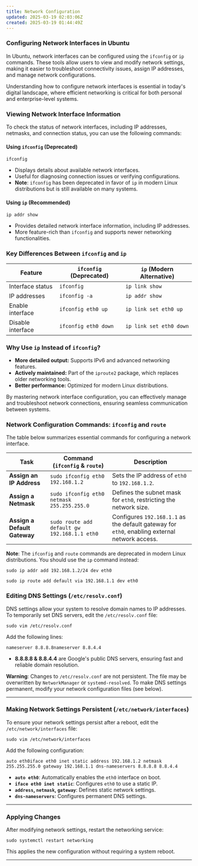 ```yaml
---
title: Network Configuration
updated: 2025-03-19 02:03:06Z
created: 2025-03-19 01:44:49Z
---
```


### **Configuring Network Interfaces in Ubuntu**

In Ubuntu, network interfaces can be configured using the `ifconfig` or `ip` commands. These tools allow users to view and modify network settings, making it easier to troubleshoot connectivity issues, assign IP addresses, and manage network configurations.

Understanding how to configure network interfaces is essential in today's digital landscape, where efficient networking is critical for both personal and enterprise-level systems.

### **Viewing Network Interface Information**

To check the status of network interfaces, including IP addresses, netmasks, and connection status, you can use the following commands:

#### **Using `ifconfig` (Deprecated)**

`ifconfig`

- Displays details about available network interfaces.
- Useful for diagnosing connection issues or verifying configurations.
- **Note**: `ifconfig` has been deprecated in favor of `ip` in modern Linux distributions but is still available on many systems.

#### **Using `ip` (Recommended)**

`ip addr show`

- Provides detailed network interface information, including IP addresses.
- More feature-rich than `ifconfig` and supports newer networking functionalities.

### **Key Differences Between `ifconfig` and `ip`**

| Feature | `ifconfig` (Deprecated) | `ip` (Modern Alternative) |
| --- | --- | --- |
| Interface status | `ifconfig` | `ip link show` |
| IP addresses | `ifconfig -a` | `ip addr show` |
| Enable interface | `ifconfig eth0 up` | `ip link set eth0 up` |
| Disable interface | `ifconfig eth0 down` | `ip link set eth0 down` |

### **Why Use `ip` Instead of `ifconfig`?**

- **More detailed output:** Supports IPv6 and advanced networking features.
- **Actively maintained:** Part of the `iproute2` package, which replaces older networking tools.
- **Better performance:** Optimized for modern Linux distributions.

By mastering network interface configuration, you can effectively manage and troubleshoot network connections, ensuring seamless communication between systems.

### **Network Configuration Commands: `ifconfig` and `route`**

The table below summarizes essential commands for configuring a network interface.

| **Task** | **Command (`ifconfig` & `route`)** | **Description** |
| --- | --- | --- |
| **Assign an IP Address** | `sudo ifconfig eth0 192.168.1.2` | Sets the IP address of `eth0` to `192.168.1.2`. |
| **Assign a Netmask** | `sudo ifconfig eth0 netmask 255.255.255.0` | Defines the subnet mask for `eth0`, restricting the network size. |
| **Assign a Default Gateway** | `sudo route add default gw 192.168.1.1 eth0` | Configures `192.168.1.1` as the default gateway for `eth0`, enabling external network access. |

**Note**: The `ifconfig` and `route` commands are deprecated in modern Linux distributions. You should use the `ip` command instead:

`sudo ip addr add 192.168.1.2/24 dev eth0`

`sudo ip route add default via 192.168.1.1 dev eth0`

### **Editing DNS Settings (`/etc/resolv.conf`)**

DNS settings allow your system to resolve domain names to IP addresses. To temporarily set DNS servers, edit the `/etc/resolv.conf` file:

`sudo vim /etc/resolv.conf`

Add the following lines:

`nameserver 8.8.8.8nameserver 8.8.4.4`

- **8.8.8.8 & 8.8.4.4** are Google's public DNS servers, ensuring fast and reliable domain resolution.

**Warning**: Changes to `/etc/resolv.conf` are not persistent. The file may be overwritten by `NetworkManager` or `systemd-resolved`. To make DNS settings permanent, modify your network configuration files (see below).

* * *

### **Making Network Settings Persistent (`/etc/network/interfaces`)**

To ensure your network settings persist after a reboot, edit the `/etc/network/interfaces` file:

`sudo vim /etc/network/interfaces`

Add the following configuration:

`auto eth0iface eth0 inet static address 192.168.1.2 netmask 255.255.255.0 gateway 192.168.1.1 dns-nameservers 8.8.8.8 8.8.4.4`

- **`auto eth0`**: Automatically enables the `eth0` interface on boot.
- **`iface eth0 inet static`**: Configures `eth0` to use a static IP.
- **`address`, `netmask`, `gateway`**: Defines static network settings.
- **`dns-nameservers`**: Configures permanent DNS settings.

* * *

### **Applying Changes**

After modifying network settings, restart the networking service:

`sudo systemctl restart networking`

This applies the new configuration without requiring a system reboot.

* * *

&nbsp;